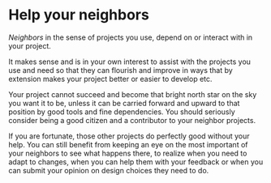 # Help your neighbors

*Neighbors* in the sense of projects you use, depend on or interact with in
your project.

It makes sense and is in your own interest to assist with the projects you use
and need so that they can flourish and improve in ways that by extension makes
your project better or easier to develop etc.

Your project cannot succeed and become that bright north star on the sky you
want it to be, unless it can be carried forward and upward to that position by
good tools and fine dependencies. You should seriously consider being a good
citizen and a contributor to your neighbor projects.

If you are fortunate, those other projects do perfectly good without your
help. You can still benefit from keeping an eye on the most important of your
neighbors to see what happens there, to realize when you need to adapt to
changes, when you can help them with your feedback or when you can submit your
opinion on design choices they need to do.
